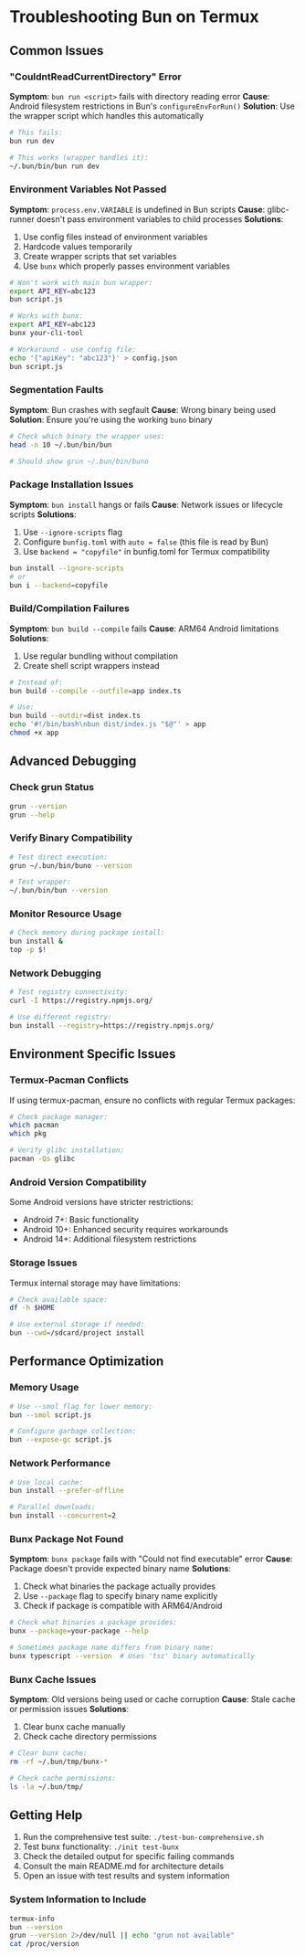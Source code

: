 # Troubleshooting Bun on Termux

## Common Issues

### "CouldntReadCurrentDirectory" Error

**Symptom**: `bun run <script>` fails with directory reading error
**Cause**: Android filesystem restrictions in Bun's `configureEnvForRun()`
**Solution**: Use the wrapper script which handles this automatically

```bash
# This fails:
bun run dev

# This works (wrapper handles it):
~/.bun/bin/bun run dev
```

### Environment Variables Not Passed

**Symptom**: `process.env.VARIABLE` is undefined in Bun scripts
**Cause**: glibc-runner doesn't pass environment variables to child processes
**Solutions**:
1. Use config files instead of environment variables
2. Hardcode values temporarily
3. Create wrapper scripts that set variables
4. Use `bunx` which properly passes environment variables

```bash
# Won't work with main bun wrapper:
export API_KEY=abc123
bun script.js

# Works with bunx:
export API_KEY=abc123
bunx your-cli-tool

# Workaround - use config file:
echo '{"apiKey": "abc123"}' > config.json
bun script.js
```

### Segmentation Faults

**Symptom**: Bun crashes with segfault
**Cause**: Wrong binary being used
**Solution**: Ensure you're using the working `buno` binary

```bash
# Check which binary the wrapper uses:
head -n 10 ~/.bun/bin/bun

# Should show grun ~/.bun/bin/buno
```

### Package Installation Issues

**Symptom**: `bun install` hangs or fails
**Cause**: Network issues or lifecycle scripts
**Solutions**:
1. Use `--ignore-scripts` flag
2. Configure `bunfig.toml` with `auto = false` (this file is read by Bun)
3. Use `backend = "copyfile"` in bunfig.toml for Termux compatibility

```bash
bun install --ignore-scripts
# or
bun i --backend=copyfile
```

### Build/Compilation Failures

**Symptom**: `bun build --compile` fails
**Cause**: ARM64 Android limitations
**Solutions**:
1. Use regular bundling without compilation
2. Create shell script wrappers instead

```bash
# Instead of:
bun build --compile --outfile=app index.ts

# Use:
bun build --outdir=dist index.ts
echo '#!/bin/bash\nbun dist/index.js "$@"' > app
chmod +x app
```

## Advanced Debugging

### Check grun Status

```bash
grun --version
grun --help
```

### Verify Binary Compatibility

```bash
# Test direct execution:
grun ~/.bun/bin/buno --version

# Test wrapper:
~/.bun/bin/bun --version
```

### Monitor Resource Usage

```bash
# Check memory during package install:
bun install &
top -p $!
```

### Network Debugging

```bash
# Test registry connectivity:
curl -I https://registry.npmjs.org/

# Use different registry:
bun install --registry=https://registry.npmjs.org/
```

## Environment Specific Issues

### Termux-Pacman Conflicts

If using termux-pacman, ensure no conflicts with regular Termux packages:

```bash
# Check package manager:
which pacman
which pkg

# Verify glibc installation:
pacman -Qs glibc
```

### Android Version Compatibility

Some Android versions have stricter restrictions:

- Android 7+: Basic functionality
- Android 10+: Enhanced security requires workarounds
- Android 14+: Additional filesystem restrictions

### Storage Issues

Termux internal storage may have limitations:

```bash
# Check available space:
df -h $HOME

# Use external storage if needed:
bun --cwd=/sdcard/project install
```

## Performance Optimization

### Memory Usage

```bash
# Use --smol flag for lower memory:
bun --smol script.js

# Configure garbage collection:
bun --expose-gc script.js
```

### Network Performance

```bash
# Use local cache:
bun install --prefer-offline

# Parallel downloads:
bun install --concurrent=2
```

### Bunx Package Not Found

**Symptom**: `bunx package` fails with "Could not find executable" error
**Cause**: Package doesn't provide expected binary name
**Solutions**:
1. Check what binaries the package actually provides
2. Use `--package` flag to specify binary name explicitly
3. Check if package is compatible with ARM64/Android

```bash
# Check what binaries a package provides:
bunx --package=your-package --help

# Sometimes package name differs from binary name:
bunx typescript --version  # Uses 'tsc' binary automatically
```

### Bunx Cache Issues

**Symptom**: Old versions being used or cache corruption
**Cause**: Stale cache or permission issues
**Solutions**:
1. Clear bunx cache manually
2. Check cache directory permissions

```bash
# Clear bunx cache:
rm -rf ~/.bun/tmp/bunx-*

# Check cache permissions:
ls -la ~/.bun/tmp/
```

## Getting Help

1. Run the comprehensive test suite: `./test-bun-comprehensive.sh`
2. Test bunx functionality: `./init test-bunx`
3. Check the detailed output for specific failing commands
4. Consult the main README.md for architecture details
5. Open an issue with test results and system information

### System Information to Include

```bash
termux-info
bun --version
grun --version 2>/dev/null || echo "grun not available"
cat /proc/version
```